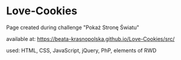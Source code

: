 # Love-Cookies
Page created during challenge "Pokaż Stronę Światu"

available at: https://beata-krasnopolska.github.io/Love-Cookies/src/

used: HTML, CSS, JavaScript, jQuery, PhP, elements of RWD
